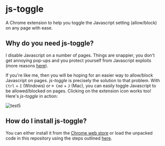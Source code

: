 # js-toggle

A Chrome extension to help you toggle the Javascript setting (allow/block) on any page with ease.

## Why do you need js-toggle?

I disable Javascript on a number of pages. Things are snappier, you don't get annoying pop-ups and you protect yourself from Javascript exploits (more reasons [here](https://softwareengineering.stackexchange.com/questions/26179/why-do-people-disable-javascript)).

If you're like me, then you will be hoping for an easier way to allow/block Javascript on pages. *js-toggle* is precisely the solution to that problem. With `Ctrl` + `I` (Windows) or `⌘ Cmd` + `J` (Mac), you can easily toggle Javascript to be allowed/blocked on pages. Clicking on the extension icon works too! Here's *js-toggle* in action:

![test5](https://user-images.githubusercontent.com/10496851/56557661-c77a9780-6550-11e9-9f85-2b957738333d.gif)

## How do I install js-toggle?

You can either install it from the [Chrome web store](https://chrome.google.com/webstore/detail/js-toggle/mdjbjncpgebfmegaljihajkedlaajeja/) or load the unpacked code in this repository using the steps outlined [here](https://developer.chrome.com/extensions/getstarted#manifest).
